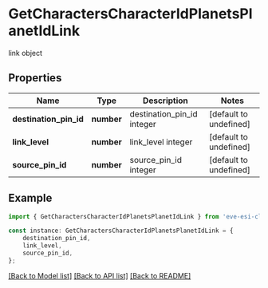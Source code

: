 # GetCharactersCharacterIdPlanetsPlanetIdLink

link object

## Properties

Name | Type | Description | Notes
------------ | ------------- | ------------- | -------------
**destination_pin_id** | **number** | destination_pin_id integer | [default to undefined]
**link_level** | **number** | link_level integer | [default to undefined]
**source_pin_id** | **number** | source_pin_id integer | [default to undefined]

## Example

```typescript
import { GetCharactersCharacterIdPlanetsPlanetIdLink } from 'eve-esi-client-ts';

const instance: GetCharactersCharacterIdPlanetsPlanetIdLink = {
    destination_pin_id,
    link_level,
    source_pin_id,
};
```

[[Back to Model list]](../README.md#documentation-for-models) [[Back to API list]](../README.md#documentation-for-api-endpoints) [[Back to README]](../README.md)
